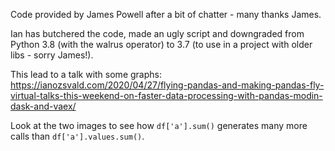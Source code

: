 Code provided by James Powell after a bit of chatter - many thanks James.

Ian has butchered the code, made an ugly script and downgraded from Python 3.8 (with the walrus operator) to 3.7 (to use in a project with older libs - sorry James!).

This lead to a talk with some graphs: https://ianozsvald.com/2020/04/27/flying-pandas-and-making-pandas-fly-virtual-talks-this-weekend-on-faster-data-processing-with-pandas-modin-dask-and-vaex/

Look at the two images to see how `df['a'].sum()` generates many more calls than `df['a'].values.sum()`.
